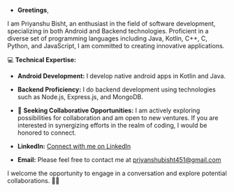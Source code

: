 - **Greetings**,

I am Priyanshu Bisht, an enthusiast in the field of software development, specializing in both Android and Backend technologies. Proficient in a diverse set of programming languages including Java, Kotlin, C++, C, Python, and JavaScript, I am committed to creating innovative applications.

💻 **Technical Expertise:**
- **Android Development:** I develop native android apps in Kotlin and Java.
- **Backend Proficiency:** I do backend development using technologies such as Node.js, Express.js, and MongoDB.

- 🚀 **Seeking Collaborative Opportunities:**
I am actively exploring possibilities for collaboration and am open to new ventures. If you are interested in synergizing efforts in the realm of coding, I would be honored to connect.

- **LinkedIn:** [Connect with me on LinkedIn](https://www.linkedin.com/in/priyanshubisht10/)
- **Email:** Please feel free to contact me at priyanshubisht451@gmail.com
  
I welcome the opportunity to engage in a conversation and explore potential collaborations. 🤝🚀
